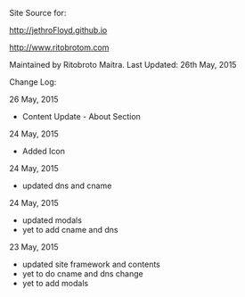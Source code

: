 Site Source for:

http://jethroFloyd.github.io

http://www.ritobrotom.com

Maintained by Ritobroto Maitra.
Last Updated: 26th May, 2015

Change Log:

26 May, 2015

- Content Update - About Section

24 May, 2015

- Added Icon

24 May, 2015

- updated dns and cname

24 May, 2015

- updated modals
- yet to add cname and dns

23 May, 2015

- updated site framework and contents
- yet to do cname and dns change
- yet to add modals
